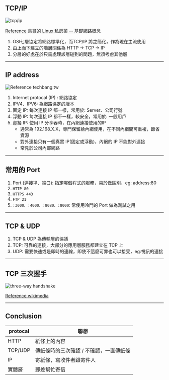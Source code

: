 ## TCP/IP
![tcp/ip](http://linux.vbird.org/linux_server/0110network_basic//osi_tcpip.gif)

[Reference 鳥哥的 Linux 私房菜 -- 基礎網路概念](http://linux.vbird.org/linux_server/0110network_basic.php)
1. OSI七層協定將網路標準化，而TCP/IP 將之簡化，作為現在主流使用
2. 由上而下建立的階層關係為 HTTP -> TCP -> IP
3. 分層的好處在於只需處理該層碰到的問題，無須考慮其他層
***
## IP address
![Reference techbang.tw](https://cdn1.techbang.com/system/images/72468/original/b3d300c1476695ab75763ea11234172c.jpg?1327981168)
1. Internet protocal (IP) : 網路協定
2. IPV4、IPV6: 為網路協定的版本
3. 固定 IP: 每次連接 IP 都一樣，常用於: Server、公司行號
4. 浮動 IP: 每次連接 IP 都不一樣，較安全，常用於: 一般用戶
5. 虛擬 IP: 使用 IP 分享器時，在內網連接使用的IP
   * 通常為 192.168.X.X，專門保留給內網使用，在不同內網間可重複，節省資源
   * 對外連接只有一個真實 IP(固定或浮動)，內網的 IP 不能對外連接
   * 常見於公司內部網路
***
## 常用的 Port
1. Port (連接埠、端口): 指定哪個程式的服務，易於做區別，eg: address:80
2. `HTTP 80`
3. `HTTPS 443`
4. `FTP 21`
5. `:3000、:4000、:8080、:8000`: 常使用冷門的 Port 做為測試之用
***
## TCP & UDP
1. TCP & UDP 為傳輸層的協議
2. TCP: 可靠的連接，大部分的應用層服務都建立在 TCP 上
3. UDP: 需要快速或是即時的連線，即使不這麼可靠也可以接受，eg:視訊的連接
***
## TCP 三次握手
![three-way handshake](https://upload.wikimedia.org/wikipedia/commons/thumb/3/3f/Connection_TCP.png/220px-Connection_TCP.png)


[Reference wikimedia](https://zh.wikipedia.org/wiki/%E4%BC%A0%E8%BE%93%E6%8E%A7%E5%88%B6%E5%8D%8F%E8%AE%AE)
***
## Conclusion
protocal | 聯想
---------|----
HTTP | 紙條上的內容  
TCP/UDP | 傳紙條時的三次確認 / 不確認，一直傳紙條
IP | 寄紙條，寫收件者跟寄件人
實體層 | 郵差幫忙寄信

